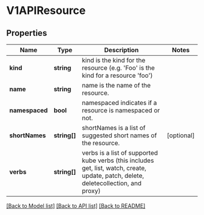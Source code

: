 # V1APIResource

## Properties
Name | Type | Description | Notes
------------ | ------------- | ------------- | -------------
**kind** | **string** | kind is the kind for the resource (e.g. &#39;Foo&#39; is the kind for a resource &#39;foo&#39;) | 
**name** | **string** | name is the name of the resource. | 
**namespaced** | **bool** | namespaced indicates if a resource is namespaced or not. | 
**shortNames** | **string[]** | shortNames is a list of suggested short names of the resource. | [optional] 
**verbs** | **string[]** | verbs is a list of supported kube verbs (this includes get, list, watch, create, update, patch, delete, deletecollection, and proxy) | 

[[Back to Model list]](../README.md#documentation-for-models) [[Back to API list]](../README.md#documentation-for-api-endpoints) [[Back to README]](../README.md)


